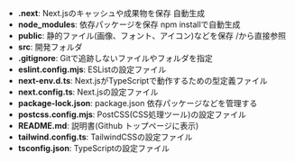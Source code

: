 - **.next**: Next.jsのキャッシュや成果物を保存 自動生成  
- **node_modules**: 依存パッケージを保存 npm installで自動生成  
- **public**: 静的ファイル(画像、フォント、アイコン)などを保存 /から直接参照  
- **src**: 開発フォルダ  
- **.gitignore**: Gitで追跡しないファイルやフォルダを指定  
- **eslint.config.mjs**: ESListの設定ファイル  
- **next-env.d.ts**: Next.jsがTypeScriptで動作するための型定義ファイル  
- **next.config.ts**: Next.jsの設定ファイル  
- **package-lock.json**: package.json 依存パッケージなどを管理する  
- **postcss.config.mjs**: PostCSS(CSS処理ツール)の設定ファイル  
- **README.md**: 説明書(Github トップページに表示)  
- **tailwind.config.ts**: TailwindCSSの設定ファイル  
- **tsconfig.json**: TypeScriptの設定ファイル  
